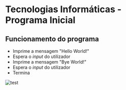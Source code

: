 # Tecnologias Informáticas - Programa Inicial

## Funcionamento do programa

* Imprime a mensagem "Hello World!"
* Espera o *input* do utilizador
* Imprime a mensagem "Bye World!"
* Espera o *input* do utilizador
* Termina

![test](test.jpg)
